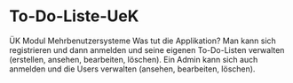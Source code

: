 # To-Do-Liste-UeK
ÜK Modul Mehrbenutzersysteme
Was tut die Applikation?
Man kann sich registrieren und dann anmelden und seine eigenen
To-Do-Listen verwalten (erstellen, ansehen, bearbeiten, löschen).
Ein Admin kann sich auch anmelden und die Users verwalten (ansehen, bearbeiten, löschen).
